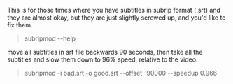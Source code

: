 This is for those times where you have subtitles in subrip format (.srt) and they are almost okay, but they are just slightly screwed up, and you'd like to fix them.

> subripmod --help

move all subtitles in srt file backwards 90 seconds, then take all the subtitles and slow them down to 96% speed, relative to the video.
> subripmod -i bad.srt -o good.srt --offset -90000 --speedup 0.966
